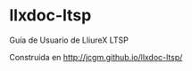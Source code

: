 llxdoc-ltsp
===========

Guía de Usuario de LliureX LTSP

Construida en http://jcgm.github.io/llxdoc-ltsp/
